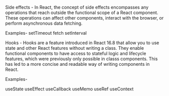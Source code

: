 Side effects - In React, the concept of side effects encompasses any operations that reach outside the functional scope of a React component. These operations can affect other components, interact with the browser, or perform asynchronous data fetching.

Examples- setTimeout
          fetch
          setInterval
    
Hooks - Hooks are a feature introduced in React 16.8 that allow you to use state and other React features without writing a class. They enable functional components to have access to stateful logic and lifecycle features, which were previously only possible in classs components. This has led to a more concise and readable way of writing components in React.

Examples-  
 
useState
useEffect 
useCallback
useMemo
useRef
useContext